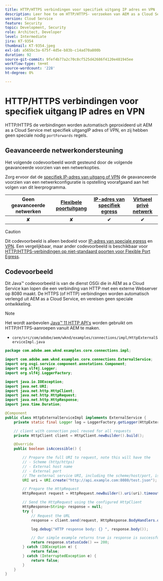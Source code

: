 ```yaml
---
title: HTTP/HTTPS verbindingen voor specifiek uitgang IP adres en VPN
description: Leer hoe te om HTTP/HTTPS- verzoeken van AEM as a Cloud Service aan externe Webdiensten te maken die voor Dedicated IP van de Eis adres en VPN lopen
version: Cloud Service
feature: Security
topic: Development, Security
role: Architect, Developer
level: Intermediate
jira: KT-9354
thumbnail: KT-9354.jpeg
exl-id: a565bc3a-675f-4d5e-b83b-c14ad70a800b
duration: 92
source-git-commit: 9fef4b77a2c70c8cf525d42686f4120e481945ee
workflow-type: tm+mt
source-wordcount: '228'
ht-degree: 0%

---
```


# HTTP/HTTPS verbindingen voor specifiek uitgang IP adres en VPN

HTTP/HTTPS de verbindingen worden automatisch geproxideerd uit AEM as a Cloud Service met specifiek uitgangIP adres of VPN, en zij hebben geen speciale nodig `portForwards` regels.

## Geavanceerde netwerkondersteuning

Het volgende codevoorbeeld wordt gesteund door de volgende geavanceerde voorzien van een netwerkopties.

Zorg ervoor dat de [specifiek IP-adres van uitgang of VPN](../advanced-networking.md#advanced-networking) de geavanceerde voorzien van een netwerkconfiguratie is opstelling voorafgaand aan het volgen van dit leerprogramma.

| Geen geavanceerde netwerken | [Flexibele poortuitgang](../flexible-port-egress.md) | [IP-adres van specifiek egress](../dedicated-egress-ip-address.md) | [Virtueel privé netwerk](../vpn.md) |
|:-----:|:-----:|:------:|:---------:|
| ✘ | ✘ | ✔ | ✔ |

>[!CAUTION]
>
> Dit codevoorbeeld is alleen bedoeld voor [IP-adres van speciale egress](../dedicated-egress-ip-address.md) en [VPN](../vpn.md). Een vergelijkbaar, maar ander codevoorbeeld is beschikbaar voor [HTTP/HTTPS-verbindingen op niet-standaard poorten voor Flexible Port Egress](./http-on-non-standard-ports-flexible-port-egress.md).

## Codevoorbeeld

Dit Java™ codevoorbeeld is van de dienst OSGi die in AEM as a Cloud Service kan lopen die een verbinding van HTTP met een externe Webserver op 8080 maakt. De HTTPS (of HTTP) verbindingen worden automatisch verlengd uit AEM as a Cloud Service, en vereisen geen speciale ontwikkeling.

>[!NOTE]
> Het wordt aanbevolen [Java™ 11 HTTP API&#39;s](https://docs.oracle.com/en/java/javase/11/docs/api/java.net.http/java/net/http/package-summary.html) worden gebruikt om HTTP/HTTPS-aanroepen vanuit AEM te maken.

+ `core/src/com/adobe/aem/wknd/examples/connections/impl/HttpExternalServiceImpl.java`

```java
package com.adobe.aem.wknd.examples.core.connections.impl;

import com.adobe.aem.wknd.examples.core.connections.ExternalService;
import org.osgi.service.component.annotations.Component;
import org.slf4j.Logger;
import org.slf4j.LoggerFactory;

import java.io.IOException;
import java.net.URI;
import java.net.http.HttpClient;
import java.net.http.HttpRequest;
import java.net.http.HttpResponse;
import java.time.Duration;

@Component
public class HttpExternalServiceImpl implements ExternalService {
    private static final Logger log = LoggerFactory.getLogger(HttpExternalServiceImpl.class);

    // client with connection pool reused for all requests
    private HttpClient client = HttpClient.newBuilder().build();

    @Override
    public boolean isAccessible() {

        // Prepare the full URI to request, note this will have the
        // - Scheme (http/https)
        // - External host name
        // - External port
        // The external service URI, including the scheme/host/port, is defined in code, rather than in Cloud Manager portForwards rules.
        URI uri = URI.create("http://api.example.com:8080/test.json");

        // Prepare the HttpRequest
        HttpRequest request = HttpRequest.newBuilder().uri(uri).timeout(Duration.ofSeconds(2)).build();

        // Send the HttpRequest using the configured HttpClient
        HttpResponse<String> response = null;
        try {
            // Request the URL
            response = client.send(request, HttpResponse.BodyHandlers.ofString());

            log.debug("HTTP response body: {} ", response.body());

            // Our simple example returns true is response is successful! (200 status code)
            return response.statusCode() == 200;
        } catch (IOException e) {
            return false;
        } catch (InterruptedException e) {
            return false;
        }
    }
}
```

